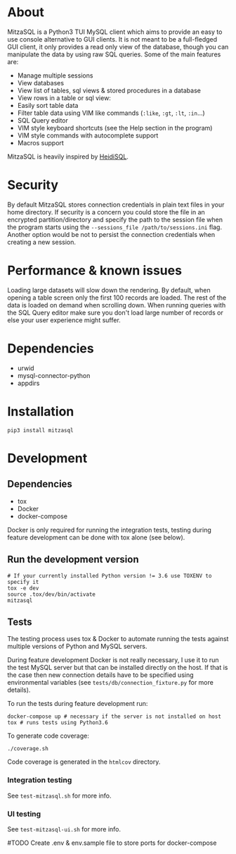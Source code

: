 # About
MitzaSQL is a Python3 TUI MySQL client which aims to provide an easy to use console alternative to GUI clients. It is not meant to be a full-fledged GUI client, it only provides a read only view of the database, though you can manipulate the data by using raw SQL queries. Some of the main features are:

* Manage multiple sessions
* View databases
* View list of tables, sql views & stored procedures in a database
* View rows in a table or sql view:
* Easily sort table data
* Filter table data using VIM like commands (`:like`, `:gt`, `:lt`, `:in`...)
* SQL Query editor
* VIM style keyboard shortcuts (see the Help section in the program)
* VIM style commands with autocomplete support
* Macros support

MitzaSQL is heavily inspired by [HeidiSQL](https://github.com/HeidiSQL/HeidiSQL).

# Security
By default MitzaSQL stores connection credentials in plain text files in your home directory. If security is a concern you could store the file in an encrypted partition/directory and specify the path to the session file when the program starts using the `--sessions_file /path/to/sessions.ini` flag. Another option would be not to persist the connection credentials when creating a new session.

# Performance & known issues
Loading large datasets will slow down the rendering. By default, when opening a table screen only the first 100 records are loaded. The rest of the data is loaded on demand when scrolling down. When running queries with the SQL Query editor make sure you don't load large number of records or else your user experience might suffer.

# Dependencies
* urwid
* mysql-connector-python
* appdirs

# Installation

    pip3 install mitzasql

# Development
## Dependencies
* tox
* Docker
* docker-compose

Docker is only required for running the integration tests, testing during feature development can be done with tox alone (see below).

## Run the development version

    # If your currently installed Python version != 3.6 use TOXENV to specify it
    tox -e dev
    source .tox/dev/bin/activate
    mitzasql

## Tests
The testing process uses tox & Docker to automate running the tests against multiple versions of Python and MySQL servers.

During feature development Docker is not really necessary, I use it to run the test MySQL server but that can be installed directly on the host. If that is the case then new connection details have to be specified using environmental variables (see `tests/db/connection_fixture.py` for more details).

To run the tests during feature development run:

    docker-compose up # necessary if the server is not installed on host
    tox # runs tests using Python3.6

To generate code coverage:

    ./coverage.sh

Code coverage is generated in the `htmlcov` directory.

### Integration testing
See `test-mitzasql.sh` for more info.

### UI testing
See `test-mitzasql-ui.sh` for more info.

#TODO
Create .env & env.sample file to store ports for docker-compose
